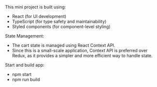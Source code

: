 This mini project is built using:
- React (for UI development)
- TypeScript (for type safety and maintainability)
- Styled components (for component-level styling)

State Management:
- The cart state is managed using React Context API.
- Since this is a small-scale application, Context API is preferred over Redux, as it provides a simpler and more efficient way to handle state.

Start and build app:
- npm start
- npm run build
